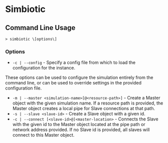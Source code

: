 # Simbiotic

## Command Line Usage

`> simbiotic \[options\]`

### Options

- `-c | --config` - Specify a config file from which to load the configuration for the instance.

These options can be used to configure the simulation entirely from the command line, or can be used to override settings in the provided configuration file.

- `-m | --master <simulation-name>[@<resource-path>]` - Create a Master object with the given simulation name. If a resource path is provided, the Master object creates a local pipe for Slave connections at that path.
- `-s | --slave <slave-id>` - Create a Slave object with a given id.
- `-c | --connect [<slave-id>@]<master-location>` - Connects the Slave with the given id to the Master object located at the pipe path or network address provided.  If no Slave id is provided, all slaves will connect to this Master object.